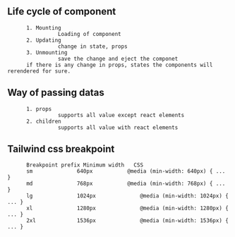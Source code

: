 ## Life cycle of component

          1. Mounting
                    Loading of component
          2. Updating
                    change in state, props
          3. Unmounting
                    save the change and eject the componet
          if there is any change in props, states the components will rerendered for sure.

## Way of passing datas

          1. props
                    supports all value except react elements
          2. children
                    supports all value with react elements

## Tailwind css breakpoint

          Breakpoint prefix	Minimum width	CSS
          sm	          640px	          @media (min-width: 640px) { ... }
          md	          768px	          @media (min-width: 768px) { ... }
          lg	          1024px	          @media (min-width: 1024px) { ... }
          xl	          1280px	          @media (min-width: 1280px) { ... }
          2xl	          1536px	          @media (min-width: 1536px) { ... }
